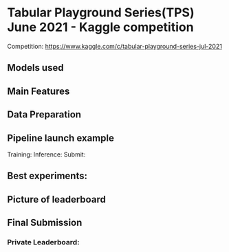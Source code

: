 # Tabular Playground Series(TPS) June 2021 - Kaggle competition

Competition: https://www.kaggle.com/c/tabular-playground-series-jul-2021

## Models used

## Main Features

## Data Preparation


## Pipeline launch example
Training:
Inference:
Submit:

## Best experiments:

## Picture of leaderboard

## Final Submission

### Private Leaderboard:

